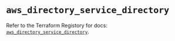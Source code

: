 # `aws_directory_service_directory`

Refer to the Terraform Registory for docs: [`aws_directory_service_directory`](https://registry.terraform.io/providers/hashicorp/aws/3.76.1/docs/resources/directory_service_directory).
